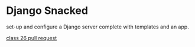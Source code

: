 # Django Snacked

set-up and configure a Django server complete with templates and an app.

[class 26 pull request](https://github.com/MasonChance/django-snacks/pull/1)